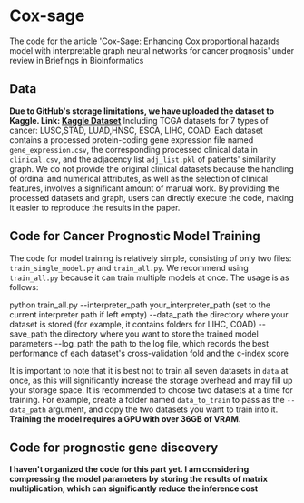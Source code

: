 # Cox-sage
The code for the article 'Cox-Sage: Enhancing Cox proportional hazards model with interpretable graph neural networks for cancer prognosis' under review in Briefings in Bioinformatics
## Data
**Due to GitHub's storage limitations, we have uploaded the dataset to Kaggle. Link: [Kaggle Dataset](https://www.kaggle.com/datasets/ridgiemo/processed-gene-and-clinical-data)**
Including TCGA datasets for 7 types of cancer: LUSC,STAD, LUAD,HNSC, ESCA, LIHC, COAD. Each dataset contains a processed protein-coding gene expression file named `gene_expression.csv`, the corresponding processed clinical data in `clinical.csv`, and the adjacency list `adj_list.pkl` of patients' similarity graph.
We do not provide the original clinical datasets because the handling of ordinal and numerical attributes, as well as the selection of clinical features, involves a significant amount of manual work. By providing the processed datasets and graph, users can directly execute the code, making it easier to reproduce the results in the paper.
## Code for Cancer Prognostic Model Training
The code for model training is relatively simple, consisting of only two files: `train_single_model.py` and `train_all.py`. We recommend using `train_all.py` because it can train multiple models at once. The usage is as follows:

python train_all.py --interpreter_path your_interpreter_path (set to the current interpreter path if left empty)
                     --data_path the directory where your dataset is stored (for example, it contains folders for LIHC, COAD)
                     --save_path the directory where you want to store the trained model parameters
                     --log_path the path to the log file, which records the best performance of each dataset's cross-validation fold and the c-index score

It is important to note that it is best not to train all seven datasets in `data` at once, as this will significantly increase the storage overhead and may fill up your storage space. It is recommended to choose two datasets at a time for training. For example, create a folder named `data_to_train` to pass as the `--data_path` argument, and copy the two datasets you want to train into it.
**Training the model requires a GPU with over 36GB of VRAM.**


## Code for prognostic gene discovery
**I haven't organized the code for this part yet. I am considering compressing the model parameters by storing the results of matrix multiplication, which can significantly reduce the inference cost**
